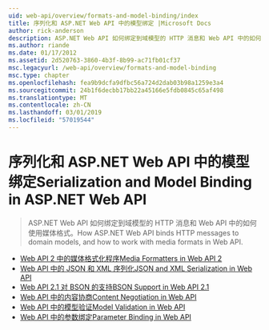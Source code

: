 ```yaml
---
uid: web-api/overview/formats-and-model-binding/index
title: 序列化和 ASP.NET Web API 中的模型绑定 |Microsoft Docs
author: rick-anderson
description: ASP.NET Web API 如何绑定到域模型的 HTTP 消息和 Web API 中的如何使用媒体格式。
ms.author: riande
ms.date: 01/17/2012
ms.assetid: 2d520763-3860-4b3f-8b99-ac71fb01cf37
msc.legacyurl: /web-api/overview/formats-and-model-binding
msc.type: chapter
ms.openlocfilehash: fea9b9dcfa9dfbc56a724d2dab03b98a1259e3a4
ms.sourcegitcommit: 24b1f6decbb17bb22a45166e5fdb0845c65af498
ms.translationtype: MT
ms.contentlocale: zh-CN
ms.lasthandoff: 03/01/2019
ms.locfileid: "57019544"
---
```

<a name="serialization-and-model-binding-in-aspnet-web-api"></a><span data-ttu-id="b2a40-103">序列化和 ASP.NET Web API 中的模型绑定</span><span class="sxs-lookup"><span data-stu-id="b2a40-103">Serialization and Model Binding in ASP.NET Web API</span></span>
====================
> <span data-ttu-id="b2a40-104">ASP.NET Web API 如何绑定到域模型的 HTTP 消息和 Web API 中的如何使用媒体格式。</span><span class="sxs-lookup"><span data-stu-id="b2a40-104">How ASP.NET Web API binds HTTP messages to domain models, and how to work with media formats in Web API.</span></span>


- [<span data-ttu-id="b2a40-105">Web API 2 中的媒体格式化程序</span><span class="sxs-lookup"><span data-stu-id="b2a40-105">Media Formatters in Web API 2</span></span>](media-formatters.md)
- [<span data-ttu-id="b2a40-106">Web API 中的 JSON 和 XML 序列化</span><span class="sxs-lookup"><span data-stu-id="b2a40-106">JSON and XML Serialization in Web API</span></span>](json-and-xml-serialization.md)
- [<span data-ttu-id="b2a40-107">Web API 2.1 对 BSON 的支持</span><span class="sxs-lookup"><span data-stu-id="b2a40-107">BSON Support in Web API 2.1</span></span>](bson-support-in-web-api-21.md)
- [<span data-ttu-id="b2a40-108">Web API 中的内容协商</span><span class="sxs-lookup"><span data-stu-id="b2a40-108">Content Negotiation in Web API</span></span>](content-negotiation.md)
- [<span data-ttu-id="b2a40-109">Web API 中的模型验证</span><span class="sxs-lookup"><span data-stu-id="b2a40-109">Model Validation in Web API</span></span>](model-validation-in-aspnet-web-api.md)
- [<span data-ttu-id="b2a40-110">Web API 中的参数绑定</span><span class="sxs-lookup"><span data-stu-id="b2a40-110">Parameter Binding in Web API</span></span>](parameter-binding-in-aspnet-web-api.md)
